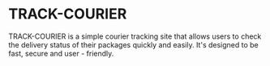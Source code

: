 # TRACK-COURIER
TRACK-COURIER is a simple courier tracking site that allows users to check the delivery status of their packages quickly and easily.  It's designed to be fast,  secure and user - friendly.
